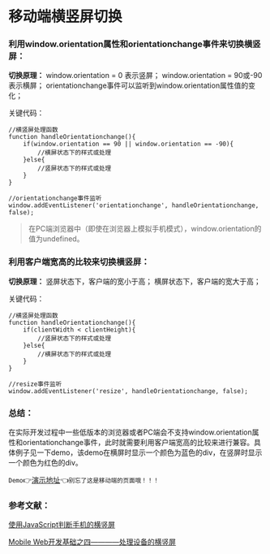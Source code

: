 # 移动端横竖屏切换

### 利用window.orientation属性和orientationchange事件来切换横竖屏：

**切换原理：**
window.orientation = 0 表示竖屏；
window.orientation = 90或-90 表示横屏；
orientationchange事件可以监听到window.orientation属性值的变化；

关键代码：

```
//横竖屏处理函数
function handleOrientationchange(){
    if(window.orientation == 90 || window.orientation == -90){
        //横屏状态下的样式或处理
    }else{
        //竖屏状态下的样式或处理
    }
}

//orientationchange事件监听
window.addEventListener('orientationchange', handleOrientationchange, false);
```

> 在PC端浏览器中（即使在浏览器上模拟手机模式），window.orientation的值为undefined。

### 利用客户端宽高的比较来切换横竖屏：

**切换原理：**
竖屏状态下，客户端的宽小于高；
横屏状态下，客户端的宽大于高；

关键代码：

```
//横竖屏处理函数
function handleOrientationchange(){
    if(clientWidth < clientHeight){
        //竖屏状态下的样式或处理
    }else{
        //横屏状态下的样式或处理
    }
}

//resize事件监听
window.addEventListener('resize', handleOrientationchange, false);
```

### 总结：

在实际开发过程中一些低版本的浏览器或者PC端会不支持window.orientation属性和orientationchange事件，此时就需要利用客户端宽高的比较来进行兼容。具体例子见一下demo，该demo在横屏时显示一个颜色为蓝色的div，在竖屏时显示一个颜色为红色的div。

`Demo`:point_right:[演示地址](https://mxxumin.github.io/fragment/%E7%A7%BB%E5%8A%A8%E7%AB%AF%E6%A8%AA%E7%AB%96%E5%B1%8F%E5%88%87%E6%8D%A2/index.html):point_left:`别忘了这是移动端的页面哦！！！`

### 参考文献：

[使用JavaScript判断手机的横竖屏](http://blog.csdn.net/mapbar_front/article/details/78046445)

[Mobile Web开发基础之四————处理设备的横竖屏](http://blessdyb.iteye.com/blog/1537076)

